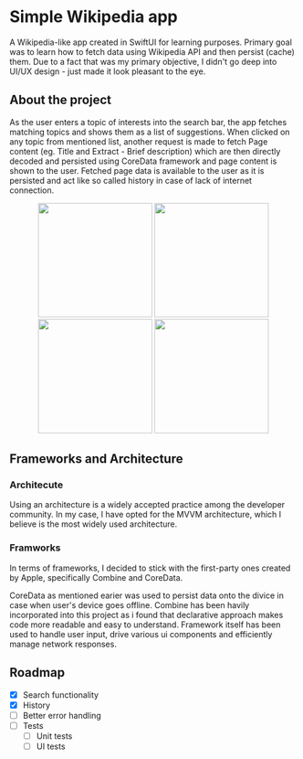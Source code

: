 # Simple Wikipedia app
A Wikipedia-like app created in SwiftUI for learning purposes.
Primary goal was to learn how to fetch data using Wikipedia API and then persist (cache) them. Due to a fact that  was my primary objective, I didn't go deep into UI/UX design - just made it look pleasant to the eye.

## About the project
As the user enters a topic of interests into the search bar, the app fetches matching topics and shows them as a list of suggestions.
When clicked on any topic from mentioned list, another request is made to fetch Page content (eg. Title and Extract - Brief description) which are then directly decoded and persisted 
using CoreData framework and page content is shown to the user. 
Fetched page data is available to the user as it is persisted and act like so called history in case of lack of internet connection.
<p float="left" align="center">
  <img src="https://i.imgur.com/ZjPp5nZ.png" width="200">
  <img src="https://i.imgur.com/jWKsZd7.png" width="200">
  <img src="https://i.imgur.com/OChyFjI.png" width="200">
  <img src="https://i.imgur.com/GQeLGu4.png" width="200">
</p>

## Frameworks and Architecture
### Architecute
Using an architecture is a widely accepted practice among the developer community. In my case, I have opted for the MVVM architecture,
which I believe is the most widely used architecture.

### Framworks
In terms of frameworks, I decided to stick with the first-party ones created by Apple, specifically Combine and CoreData.

CoreData as mentioned earier was used to persist data onto the divice in case when user's device goes offline.
Combine has been havily incorporated into this project as i found that declarative approach makes code more readable and easy to understand.
Framework itself has been used to handle user input, drive various ui components and efficiently manage network responses.

## Roadmap
- [x] Search functionality
- [x] History
- [ ] Better error handling
- [ ] Tests
    - [ ] Unit tests
    - [ ] UI tests
